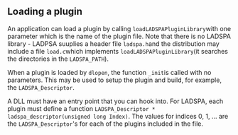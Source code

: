 
##  Loading a plugin 


An application can load a plugin by calling `loadLADSPAPluginLibrary`with one
      parameter which is the name of the plugin file.
      Note that there is no LADSPA library - LADPSA
      suuplies a header file `ladspa.h`and
      the distribution may include a file `load.c`which implements `loadLADSPAPluginLibrary`(it searches the directories in the `LADSPA_PATH`).


When a plugin is loaded by `dlopen`, 
      the function `_init`is called with no parameters. This may be used to setup
      the plugin and build, for example, the `LADSPA_Descriptor`.


A DLL must have an entry point that you can hook into.
      For LADSPA, each plugin must define a function `LADSPA_Descriptor * ladspa_descriptor(unsigned long Index)`.
      The values for indices 0, 1, ... are the `LADSPA_Descriptor`'s for each of the plugins
      included in the file.

